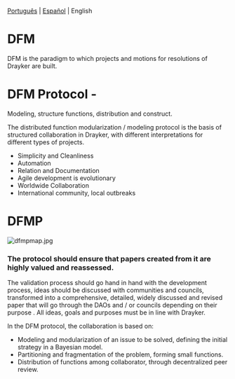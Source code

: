 [Português](./README.PT.md) | [Español](./README.ES.md) | English

# DFM
DFM is the paradigm to which projects and motions for resolutions of Drayker are built.

# DFM Protocol -

Modeling, structure functions, distribution and construct. 

The distributed function modularization / modeling protocol is the basis of structured collaboration in Drayker, with different interpretations for different types of projects.

- Simplicity and Cleanliness
- Automation
- Relation and Documentation
- Agile development is evolutionary
- Worldwide Collaboration
- International community, local outbreaks


# DFMP

![dfmpmap.jpg](https://cdn.steemitimages.com/DQmSJ453tAwPZ2wQZDK4fGFmjrCcab1aKQpeDXK3ESfz1ei/dfmpmap.jpg)

### The protocol should ensure that papers created from it are highly valued and reassessed.

The validation process should go hand in hand with the development process, ideas should be discussed with communities and councils, transformed into a comprehensive, detailed, widely discussed and revised paper that will go through the DAOs and / or councils depending on their purpose . All ideas, goals and purposes must be in line with Drayker.

In the DFM protocol, the collaboration is based on:
- Modeling and modularization of an issue to be solved, defining the initial strategy in a Bayesian model.
- Partitioning and fragmentation of the problem, forming small functions.
- Distribution of functions among collaborator, through decentralized peer review.


